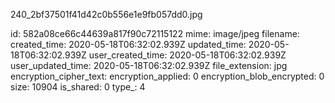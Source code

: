 240_2bf37501f41d42c0b556e1e9fb057dd0.jpg

id: 582a08ce66c44639a817f90c72115122
mime: image/jpeg
filename: 
created_time: 2020-05-18T06:32:02.939Z
updated_time: 2020-05-18T06:32:02.939Z
user_created_time: 2020-05-18T06:32:02.939Z
user_updated_time: 2020-05-18T06:32:02.939Z
file_extension: jpg
encryption_cipher_text: 
encryption_applied: 0
encryption_blob_encrypted: 0
size: 10904
is_shared: 0
type_: 4